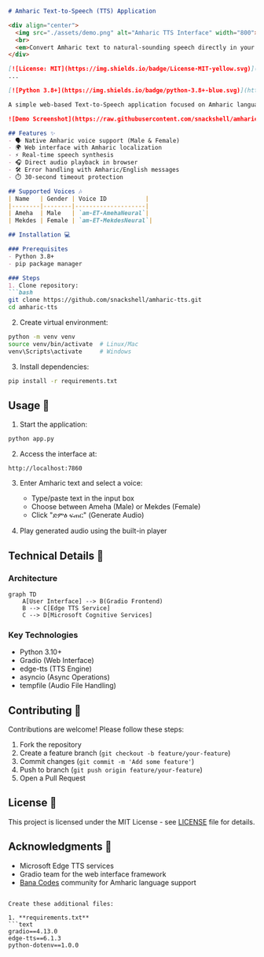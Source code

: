 ```markdown

# Amharic Text-to-Speech (TTS) Application

<div align="center">
  <img src="./assets/demo.png" alt="Amharic TTS Interface" width="800">
  <br>
  <em>Convert Amharic text to natural-sounding speech directly in your browser</em>
</div>

[![License: MIT](https://img.shields.io/badge/License-MIT-yellow.svg)](https://opensource.org/licenses/MIT)
...

[![Python 3.8+](https://img.shields.io/badge/python-3.8+-blue.svg)](https://www.python.org/downloads/)

A simple web-based Text-to-Speech application focused on Amharic language support, powered by Microsoft Edge TTS.

![Demo Screenshot](https://raw.githubusercontent.com/snackshell/amharic-tts/main/assets/demo-screenshot.png)

## Features ✨
- 🗣️ Native Amharic voice support (Male & Female)
- 🌍 Web interface with Amharic localization
- ⚡ Real-time speech synthesis
- 🎧 Direct audio playback in browser
- 🛠️ Error handling with Amharic/English messages
- ⏱️ 30-second timeout protection

## Supported Voices 🎶
| Name   | Gender | Voice ID           |
|--------|--------|--------------------|
| Ameha  | Male   | `am-ET-AmehaNeural`|
| Mekdes | Female | `am-ET-MekdesNeural`|

## Installation 💻

### Prerequisites
- Python 3.8+
- pip package manager

### Steps
1. Clone repository:
```bash
git clone https://github.com/snackshell/amharic-tts.git
cd amharic-tts
```

2. Create virtual environment:
```bash
python -m venv venv
source venv/bin/activate  # Linux/Mac
venv\Scripts\activate     # Windows
```

3. Install dependencies:
```bash
pip install -r requirements.txt
```

## Usage 🚀
1. Start the application:
```bash
python app.py
```

2. Access the interface at:
```
http://localhost:7860
```

3. Enter Amharic text and select a voice:
   - Type/paste text in the input box
   - Choose between Ameha (Male) or Mekdes (Female)
   - Click "ድምፅ ፍጠር" (Generate Audio)

4. Play generated audio using the built-in player

## Technical Details 🔧
### Architecture
```mermaid
graph TD
    A[User Interface] --> B(Gradio Frontend)
    B --> C[Edge TTS Service]
    C --> D[Microsoft Cognitive Services]
```

### Key Technologies
- Python 3.10+
- Gradio (Web Interface)
- edge-tts (TTS Engine)
- asyncio (Async Operations)
- tempfile (Audio File Handling)

## Contributing 🤝
Contributions are welcome! Please follow these steps:
1. Fork the repository
2. Create a feature branch (`git checkout -b feature/your-feature`)
3. Commit changes (`git commit -m 'Add some feature'`)
4. Push to branch (`git push origin feature/your-feature`)
5. Open a Pull Request

## License 📄
This project is licensed under the MIT License - see [LICENSE](LICENSE) file for details.

## Acknowledgments 🙏
- Microsoft Edge TTS services
- Gradio team for the web interface framework
- [Bana Codes](https://t.me/banacodes) community for Amharic language support
```

Create these additional files:

1. **requirements.txt**
```text
gradio==4.13.0
edge-tts==6.1.3
python-dotenv==1.0.0
```
